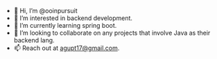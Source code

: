 - 👋 Hi, I’m @ooinpursuit
- 👀 I’m interested in backend development.
- 🌱 I’m currently learning spring boot.
- 💞️ I’m looking to collaborate on any projects that involve Java as their backend lang.
- 📫 Reach out at agupt17@gmail.com.

<!---
ooinpursuit/ooinpursuit is a ✨ special ✨ repository because its `README.md` (this file) appears on your GitHub profile.
You can click the Preview link to take a look at your changes.
--->
